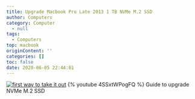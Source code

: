 ```yaml
---
title: Upgrade Macbook Pro Late 2013 1 TB NVMe M.2 SSD
author: Computers
category: Computer
  - null
tags: 
  - Computers
top: macbook
originContent: ''
categories: []
toc: false
date: 2020-06-05 22:44:01
---
```


[![first way to take it out](https://img.youtube.com/vi/4SSxtWPogFQ/0.jpg)](https://www.youtube.com/watch?v=4SSxtWPogFQ) 
{% youtube 4SSxtWPogFQ %}
Guide to upgrade NVMe M.2 SSD